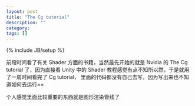 ```yaml
---
layout: post
title: "The Cg tutorial"
description: ""
category: 
tags: []
---
```

{% include JB/setup %}

前段时间看了有关 Shader 方面的书籍，当然最先开始的就是 Nvidia 的 The Cg tutorial 了，因为直接看 Unity 中的 Shader 教程感觉有点不知所以然，于是就用了一周时间看完了 Cg tutorial， 里面的代码都没有自己去写，因为写出来也不知道如何去运行==

个人感觉里面比较重要的东西就是图形渲染管线了